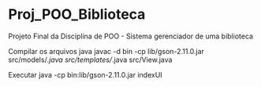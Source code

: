 # Proj_POO_Biblioteca
Projeto Final da Disciplina de POO - Sistema gerenciador de uma biblioteca

Compilar os arquivos java
javac -d bin -cp lib/gson-2.11.0.jar src/models/*.java src/templates/*.java src/View.java

Executar
java -cp bin:lib/gson-2.11.0.jar indexUI